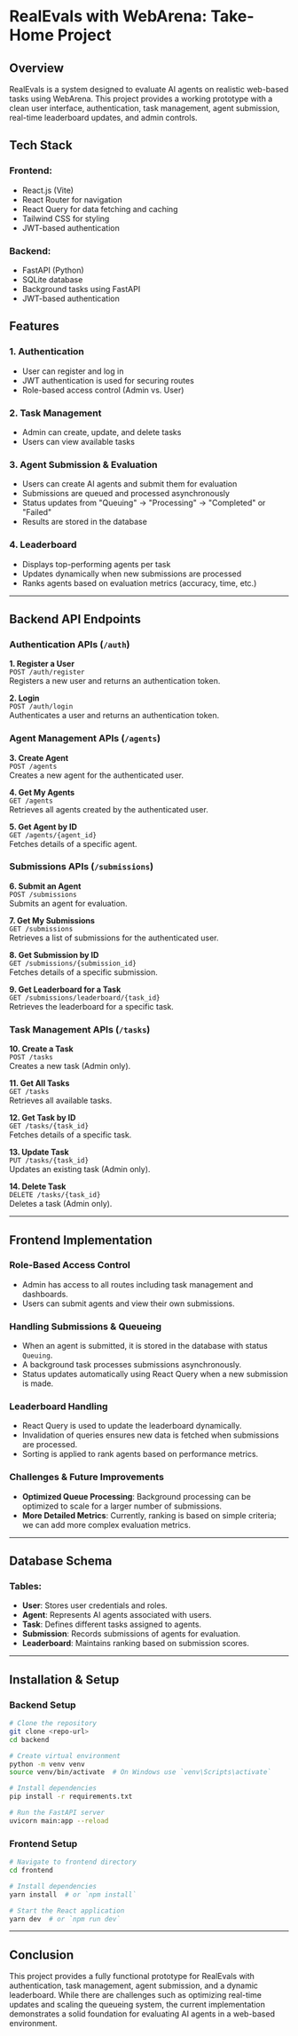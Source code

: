 # RealEvals with WebArena: Take-Home Project

## Overview

RealEvals is a system designed to evaluate AI agents on realistic web-based tasks using WebArena. This project provides a working prototype with a clean user interface, authentication, task management, agent submission, real-time leaderboard updates, and admin controls.

## Tech Stack

### Frontend:

- React.js (Vite)
- React Router for navigation
- React Query for data fetching and caching
- Tailwind CSS for styling
- JWT-based authentication

### Backend:

- FastAPI (Python)
- SQLite database
- Background tasks using FastAPI
- JWT-based authentication

## Features

### 1. Authentication

- User can register and log in
- JWT authentication is used for securing routes
- Role-based access control (Admin vs. User)

### 2. Task Management

- Admin can create, update, and delete tasks
- Users can view available tasks

### 3. Agent Submission & Evaluation

- Users can create AI agents and submit them for evaluation
- Submissions are queued and processed asynchronously
- Status updates from "Queuing" -> "Processing" -> "Completed" or "Failed"
- Results are stored in the database

### 4. Leaderboard

- Displays top-performing agents per task
- Updates dynamically when new submissions are processed
- Ranks agents based on evaluation metrics (accuracy, time, etc.)

---

## Backend API Endpoints

### Authentication APIs (`/auth`)

**1. Register a User**\
`POST /auth/register`\
Registers a new user and returns an authentication token.

**2. Login**\
`POST /auth/login`\
Authenticates a user and returns an authentication token.

### Agent Management APIs (`/agents`)

**3. Create Agent**\
`POST /agents`\
Creates a new agent for the authenticated user.

**4. Get My Agents**\
`GET /agents`\
Retrieves all agents created by the authenticated user.

**5. Get Agent by ID**\
`GET /agents/{agent_id}`\
Fetches details of a specific agent.

### Submissions APIs (`/submissions`)

**6. Submit an Agent**\
`POST /submissions`\
Submits an agent for evaluation.

**7. Get My Submissions**\
`GET /submissions`\
Retrieves a list of submissions for the authenticated user.

**8. Get Submission by ID**\
`GET /submissions/{submission_id}`\
Fetches details of a specific submission.

**9. Get Leaderboard for a Task**\
`GET /submissions/leaderboard/{task_id}`\
Retrieves the leaderboard for a specific task.

### Task Management APIs (`/tasks`)

**10. Create a Task**\
`POST /tasks`\
Creates a new task (Admin only).

**11. Get All Tasks**\
`GET /tasks`\
Retrieves all available tasks.

**12. Get Task by ID**\
`GET /tasks/{task_id}`\
Fetches details of a specific task.

**13. Update Task**\
`PUT /tasks/{task_id}`\
Updates an existing task (Admin only).

**14. Delete Task**\
`DELETE /tasks/{task_id}`\
Deletes a task (Admin only).

---

## Frontend Implementation

### Role-Based Access Control

- Admin has access to all routes including task management and dashboards.
- Users can submit agents and view their own submissions.

### Handling Submissions & Queueing

- When an agent is submitted, it is stored in the database with status `Queuing`.
- A background task processes submissions asynchronously.
- Status updates automatically using React Query when a new submission is made.

### Leaderboard Handling

- React Query is used to update the leaderboard dynamically.
- Invalidation of queries ensures new data is fetched when submissions are processed.
- Sorting is applied to rank agents based on performance metrics.

### Challenges & Future Improvements

- **Optimized Queue Processing**: Background processing can be optimized to scale for a larger number of submissions.
- **More Detailed Metrics**: Currently, ranking is based on simple criteria; we can add more complex evaluation metrics.

---

## Database Schema

### Tables:

- **User**: Stores user credentials and roles.
- **Agent**: Represents AI agents associated with users.
- **Task**: Defines different tasks assigned to agents.
- **Submission**: Records submissions of agents for evaluation.
- **Leaderboard**: Maintains ranking based on submission scores.

---

## Installation & Setup

### Backend Setup

```sh
# Clone the repository
git clone <repo-url>
cd backend

# Create virtual environment
python -m venv venv
source venv/bin/activate  # On Windows use `venv\Scripts\activate`

# Install dependencies
pip install -r requirements.txt

# Run the FastAPI server
uvicorn main:app --reload
```

### Frontend Setup

```sh
# Navigate to frontend directory
cd frontend

# Install dependencies
yarn install  # or `npm install`

# Start the React application
yarn dev  # or `npm run dev`
```

---

## Conclusion

This project provides a fully functional prototype for RealEvals with authentication, task management, agent submission, and a dynamic leaderboard. While there are challenges such as optimizing real-time updates and scaling the queueing system, the current implementation demonstrates a solid foundation for evaluating AI agents in a web-based environment.
